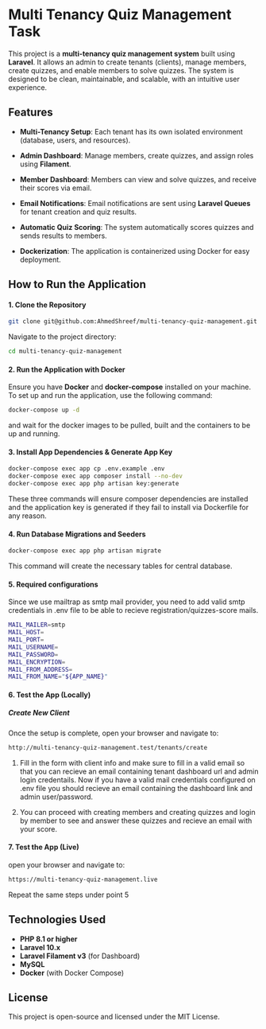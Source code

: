

# Multi Tenancy Quiz Management Task


This project is a **multi-tenancy quiz management system** built using **Laravel**. It allows an admin to create tenants (clients), manage members, create quizzes, and enable members to solve quizzes. The system is designed to be clean, maintainable, and scalable, with an intuitive user experience.
## Features
-   **Multi-Tenancy Setup**: Each tenant has its own isolated environment (database, users, and resources).
    
-   **Admin Dashboard**: Manage members, create quizzes, and assign roles using  **Filament**.
    
-   **Member Dashboard**: Members can view and solve quizzes, and receive their scores via email.
    
-   **Email Notifications**: Email notifications are sent using  **Laravel Queues**  for tenant creation and quiz results.
    
-   **Automatic Quiz Scoring**: The system automatically scores quizzes and sends results to members.
    
-   **Dockerization**: The application is containerized using Docker for easy deployment.


## How to Run the Application
#### 1. Clone the Repository
```bash
git clone git@github.com:AhmedShreef/multi-tenancy-quiz-management.git
```
Navigate to the project directory:
```bash
cd multi-tenancy-quiz-management
```

#### 2. Run the Application with Docker
Ensure you have **Docker** and **docker-compose** installed on your machine. To set up and run the application, use the following command:
```bash
docker-compose up -d
```
and wait for the docker images to be pulled, built and the containers to be up and running.

#### 3. Install App Dependencies & Generate App Key
```bash
docker-compose exec app cp .env.example .env
docker-compose exec app composer install --no-dev
docker-compose exec app php artisan key:generate
```
These three commands will ensure composer dependencies are installed and the application key is generated if they fail to install via Dockerfile for any reason.

#### 4. Run Database Migrations and Seeders
```bash
docker-compose exec app php artisan migrate
```
This command will create the necessary tables for central database.

#### 5. Required configurations
Since we use mailtrap as smtp mail provider, you need to add valid smtp credentials in .env file to be able to recieve registration/quizzes-score mails.
```bash
MAIL_MAILER=smtp
MAIL_HOST=
MAIL_PORT=
MAIL_USERNAME=
MAIL_PASSWORD=
MAIL_ENCRYPTION=
MAIL_FROM_ADDRESS=
MAIL_FROM_NAME="${APP_NAME}"
```


#### 6. Test the App (Locally)
##### Create New Client
Once the setup is complete, open your browser and navigate to:
```bash
http://multi-tenancy-quiz-management.test/tenants/create
```
1. Fill in the form with client info and make sure to fill in a valid email so that you can recieve an email containing tenant dashboard url and admin login credentails.
Now if you have a valid mail credentials configured on .env file you should recieve an email containing the dashboard link and admin user/password.

2. You can proceed with creating members and creating quizzes and login by member to see and answer these quizzes and recieve an email with your score.

#### 7. Test the App (Live)
open your browser and navigate to:
```bash
https://multi-tenancy-quiz-management.live
```
Repeat the same steps under point 5

## Technologies Used

- **PHP 8.1 or higher**
-   **Laravel 10.x**
-   **Laravel Filament v3** (for Dashboard)
-   **MySQL**
-   **Docker** (with Docker Compose)


## License

This project is open-source and licensed under the MIT License.